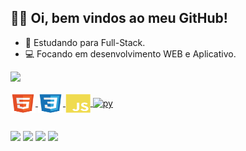## 🐱‍🐉 Oi, bem vindos ao meu GitHub!

- 🌱 Estudando para Full-Stack.
- 💻 Focando em desenvolvimento WEB e Aplicativo.

<div>
  <a href="https://github.com/anaxuria">
  <img height="180em" src="https://github-readme-stats.vercel.app/api?username=diogoaraujowernek&show_icons=true&theme=radical">
</div>

<div style="display: inline_block"><br>
  <img align="center" alt="HTML" height="30" width="40" src="https://raw.githubusercontent.com/devicons/devicon/master/icons/html5/html5-original.svg">
  <img align="center" alt="CSS" height="30" width="40" src="https://raw.githubusercontent.com/devicons/devicon/master/icons/css3/css3-original.svg">
  <img align="center" alt="Js" height="30" width="40" src="https://raw.githubusercontent.com/devicons/devicon/master/icons/javascript/javascript-plain.svg">       
  <img align="center" alt="py" height="30" width="40" src="https://cdn.jsdelivr.net/gh/devicons/devicon/icons/python/python-original.svg">
</div>  
          
 ##
 
<div> 

  <a href="https://www.instagram.com/dioggo.wernek/" target="_blank"><img src="https://img.shields.io/badge/-Instagram-%23E4405F?style=for-the-badge&logo=instagram&logoColor=white" target="_blank"></a>
  <a href="https://www.linkedin.com/in/diogowernek/" target="_blank"><img src="https://img.shields.io/badge/-LinkedIn-%230077B5?style=for-the-badge&logo=linkedin&logoColor=white" target="_blank"></a> 
  <a href = "mailto:diogowernek@outlook.com"><img src="https://img.shields.io/badge/-Gmail-%23333?style=for-the-badge&logo=gmail&logoColor=white" target="_blank"></a>
  <a href = "https://steamcommunity.com/id/Fatole/"><img src="https://img.shields.io/badge/Steam-000000?style=for-the-badge&logo=steam&logoColor=white" target="_blank"></a>
</div>
